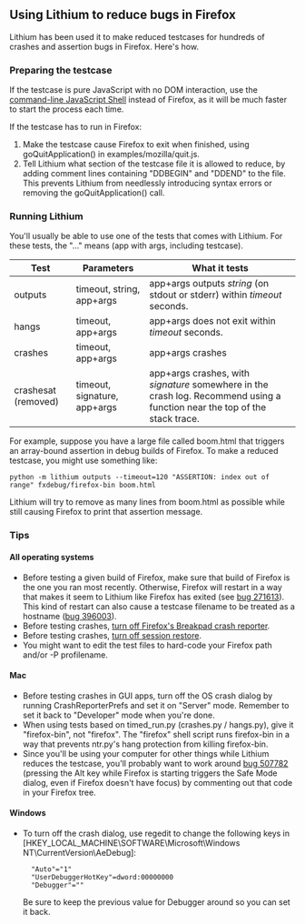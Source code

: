 ## Using Lithium to reduce bugs in Firefox

Lithium has been used it to make reduced testcases for hundreds of crashes and assertion bugs in Firefox.  Here's how.


### Preparing the testcase

If the testcase is pure JavaScript with no DOM interaction, use the [command-line JavaScript Shell](https://developer.mozilla.org/en-US/docs/Mozilla/Projects/SpiderMonkey/Introduction_to_the_JavaScript_shell) instead of Firefox, as it will be much faster to start the process each time.

If the testcase has to run in Firefox:

1. Make the testcase cause Firefox to exit when finished, using goQuitApplication() in examples/mozilla/quit.js.
1. Tell Lithium what section of the testcase file it is allowed to reduce, by adding comment lines containing "DDBEGIN" and "DDEND" to the file.  This prevents Lithium from needlessly introducing syntax errors or removing the goQuitApplication() call.


### Running Lithium

You'll usually be able to use one of the tests that comes with Lithium.  For these tests, the "..." means (app with args, including testcase).


| Test | Parameters | What it tests |
| --- | --- | --- |
| outputs | timeout, string, app+args | app+args outputs *string* (on stdout or stderr) within *timeout* seconds. |
| hangs | timeout, app+args | app+args does not exit within *timeout* seconds. |
| crashes | timeout, app+args | app+args crashes |
| crashesat (removed) | timeout, signature, app+args | app+args crashes, with *signature* somewhere in the crash log.  Recommend using a function near the top of the stack trace. |

For example, suppose you have a large file called boom.html that triggers an array-bound assertion in debug builds of Firefox.  To make a reduced testcase, you might use something like:

    python -m lithium outputs --timeout=120 "ASSERTION: index out of range" fxdebug/firefox-bin boom.html

Lithium will try to remove as many lines from boom.html as possible while still causing Firefox to print that assertion message.


### Tips

#### All operating systems

- Before testing a given build of Firefox, make sure that build of Firefox is the one you ran most recently.  Otherwise, Firefox will restart in a way that makes it seem to Lithium like Firefox has exited (see [bug 271613](https://bugzilla.mozilla.org/show_bug.cgi?id=271613)).  This kind of restart can also cause a testcase filename to be treated as a hostname ([bug 396003](https://bugzilla.mozilla.org/show_bug.cgi?id=396003)).
- Before testing crashes, [turn off Firefox's Breakpad crash reporter](http://kb.mozillazine.org/Breakpad#Can_I_disable_Crash_Reporter.3F).
- Before testing crashes, [turn off session restore](http://kb.mozillazine.org/Browser.sessionstore.resume_from_crash).
- You might want to edit the test files to hard-code your Firefox path and/or -P profilename.


#### Mac

- Before testing crashes in GUI apps, turn off the OS crash dialog by running CrashReporterPrefs and set it on "Server" mode.  Remember to set it back to "Developer" mode when you're done.
- When using tests based on timed_run.py (crashes.py / hangs.py), give it "firefox-bin", not "firefox".  The "firefox" shell script runs firefox-bin in a way that prevents ntr.py's hang protection from killing firefox-bin.
- Since you'll be using your computer for other things while Lithium reduces the testcase, you'll probably want to work around [bug 507782](https://bugzilla.mozilla.org/show_bug.cgi?id=507782) (pressing the Alt key while Firefox is starting triggers the Safe Mode dialog, even if Firefox doesn't have focus) by commenting out that code in your Firefox tree.


#### Windows

- To turn off the crash dialog, use regedit to change the following keys in [HKEY\_LOCAL\_MACHINE\SOFTWARE\Microsoft\Windows NT\CurrentVersion\AeDebug]:

        "Auto"="1"
        "UserDebuggerHotKey"=dword:00000000
        "Debugger"=""

    Be sure to keep the previous value for Debugger around so you can set it back.
